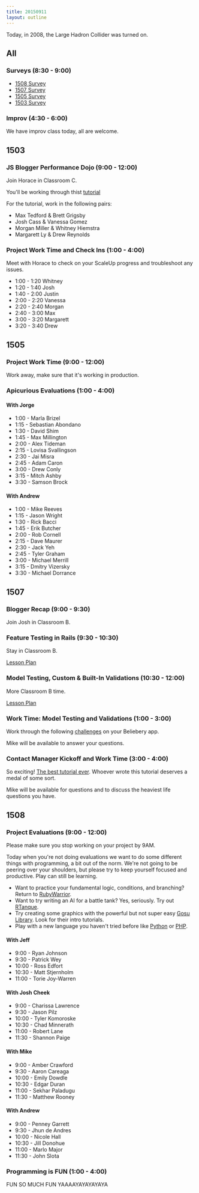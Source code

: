 ```yaml
---
title: 20150911
layout: outline
---
```


Today, in 2008, the Large Hadron Collider was turned on.

## All

### Surveys (8:30 - 9:00)

* [1508 Survey](http://goo.gl/forms/PTFxkE2kAv)
* [1507 Survey](http://goo.gl/forms/FeHc9gzBRQ)
* [1505 Survey](http://goo.gl/forms/l3PdcXkl7F)
* [1503 Survey](http://goo.gl/forms/O2qn1IEkH9)

### Improv (4:30 - 6:00)

We have improv class today, all are welcome.


## 1503

### JS Blogger Performance Dojo (9:00 - 12:00)

Join Horace in Classroom C.

You'll be working through thist [tutorial](https://github.com/turingschool/lesson_plans/blob/master/ruby_04-apis_and_scalability/blogger_performance_workshop.markdown)

For the tutorial, work in the following pairs:

* Max Tedford & Brett Grigsby
* Josh Cass & Vanessa Gomez
* Morgan Miller & Whitney Hiemstra
* Margarett Ly & Drew Reynolds

### Project Work Time and Check Ins (1:00 - 4:00)

Meet with Horace to check on your ScaleUp progress
and troubleshoot any issues.

* 1:00 - 1:20 Whitney
* 1:20 - 1:40 Josh
* 1:40 - 2:00 Justin
* 2:00 - 2:20 Vanessa
* 2:20 - 2:40 Morgan
* 2:40 - 3:00 Max
* 3:00 - 3:20 Margarett
* 3:20 - 3:40 Drew

## 1505

### Project Work Time (9:00 - 12:00)

Work away, make sure that it's working in production.

### Apicurious Evaluations (1:00 - 4:00)

#### With Jorge

* 1:00 - Marla Brizel
* 1:15 - Sebastian Abondano
* 1:30 - David Shim
* 1:45 - Max Millington
* 2:00 - Alex Tideman
* 2:15 - Lovisa Svallingson
* 2:30 - Jai Misra
* 2:45 - Adam Caron
* 3:00 - Drew Conly
* 3:15 - Mitch Ashby
* 3:30 - Samson Brock

#### With Andrew

* 1:00 - Mike Reeves
* 1:15 - Jason Wright
* 1:30 - Rick Bacci
* 1:45 - Erik Butcher
* 2:00 - Rob Cornell
* 2:15 - Dave Maurer
* 2:30 - Jack Yeh
* 2:45 - Tyler Graham
* 3:00 - Michael Merrill
* 3:15 - Dmitry Vizersky
* 3:30 - Michael Dorrance


## 1507

### Blogger Recap (9:00 - 9:30)

Join Josh in Classroom B.

### Feature Testing in Rails (9:30 - 10:30)

Stay in Classroom B.

[Lesson Plan](https://github.com/turingschool/lesson_plans/blob/master/ruby_02-web_applications_with_ruby/feature_testing_rails_minitest_rspec.markdown)

### Model Testing, Custom & Built-In Validations (10:30 - 12:00)

More Classroom B time.

[Lesson Plan](https://github.com/turingschool/lesson_plans/blob/master/ruby_02-web_applications_with_ruby/model_testing_in_rails.markdown)

### Work Time: Model Testing and Validations (1:00 - 3:00)

Work through the following [challenges](https://github.com/turingschool/challenges/blob/master/model_testing_rails.markdown) on your Beliebery app.

Mike will be available to answer your questions.

### Contact Manager Kickoff and Work Time (3:00 - 4:00)

So exciting! [The best tutorial ever](http://tutorials.jumpstartlab.com/projects/contact_manager.html). Whoever wrote this tutorial
deserves a medal of some sort.

Mike will be available for questions and to discuss the heaviest life questions you have.

## 1508

### Project Evaluations (9:00 - 12:00)

Please make sure you stop working on your project by 9AM.

Today when you're not doing evaluations we want to do some different things
with programming, a bit out of the norm. We're not going to be peering over
your shoulders, but please try to keep yourself focused and productive. Play
can still be learning.

* Want to practice your fundamental logic, conditions, and branching? Return to
[RubyWarrior](https://github.com/ryanb/ruby-warrior).
* Want to try writing an AI for a battle tank? Yes, seriously. Try out
[RTanque](https://github.com/awilliams/RTanque).
* Try creating some graphics with the powerful but not super easy [Gosu Library](https://www.libgosu.org/). Look for their intro tutorials.
* Play with a new language you haven't tried before like [Python](https://www.python.org/about/gettingstarted/) or [PHP](http://php.net/manual/en/tutorial.php).


#### With Jeff

* 9:00 - Ryan Johnson
* 9:30 - Patrick Wey
* 10:00 - Ross Edfort
* 10:30 - Matt Stjernholm
* 11:00 - Torie Joy-Warren


#### With Josh Cheek

* 9:00 - Charissa Lawrence
* 9:30 - Jason Pilz
* 10:00 - Tyler Komoroske
* 10:30 - Chad Minnerath
* 11:00 - Robert Lane
* 11:30 - Shannon Paige


#### With Mike

* 9:00 - Amber Crawford
* 9:30 - Aaron Careaga
* 10:00 - Emily Dowdle
* 10:30 - Edgar Duran
* 11:00 - Sekhar Paladugu
* 11:30 - Matthew Rooney

#### With Andrew

* 9:00 - Penney Garrett
* 9:30 - Jhun de Andres
* 10:00 - Nicole Hall
* 10:30 - Jill Donohue
* 11:00 - Marlo Major
* 11:30 - John Slota

### Programming is FUN (1:00 - 4:00)

FUN SO MUCH FUN YAAAAYAYAYAYAYA
